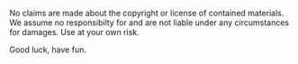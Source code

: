 No claims are made about the copyright or license of contained materials. We assume no responsibilty for and are not liable under any circumstances for damages. Use at your own risk.

Good luck, have fun.
